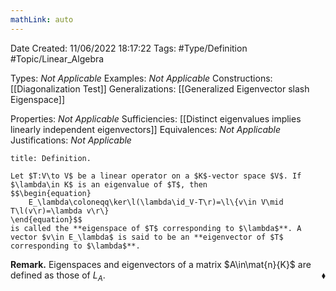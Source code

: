 ```yaml
---
mathLink: auto
---
```


<div class="topSpace"></div>

Date Created: 11/06/2022 18:17:22
Tags: #Type/Definition #Topic/Linear_Algebra

Types: _Not Applicable_
Examples: _Not Applicable_
Constructions: [[Diagonalization Test]]
Generalizations: [[Generalized Eigenvector slash Eigenspace]]

Properties: _Not Applicable_
Sufficiencies: [[Distinct eigenvalues implies linearly independent eigenvectors]]
Equivalences: _Not Applicable_
Justifications: _Not Applicable_

``` ad-Definition
title: Definition.

Let $T:V\to V$ be a linear operator on a $K$-vector space $V$. If $\lambda\in K$ is an eigenvalue of $T$, then
$$\begin{equation}
    E_\lambda\coloneqq\ker\l(\lambda\id_V-T\r)=\l\{v\in V\mid T\l(v\r)=\lambda v\r\}
\end{equation}$$
is called the **eigenspace of $T$ corresponding to $\lambda$**. A vector $v\in E_\lambda$ is said to be an **eigenvector of $T$ corresponding to $\lambda$**.

```

<b>Remark.</b> Eigenspaces and eigenvectors of a matrix $A\in\mat{n}{K}$ are defined as those of $L_A$.<span style="float:right;">$\blacklozenge$</span>
